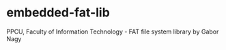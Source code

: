 embedded-fat-lib
================

PPCU, Faculty of Information Technology - FAT file system library by Gabor Nagy